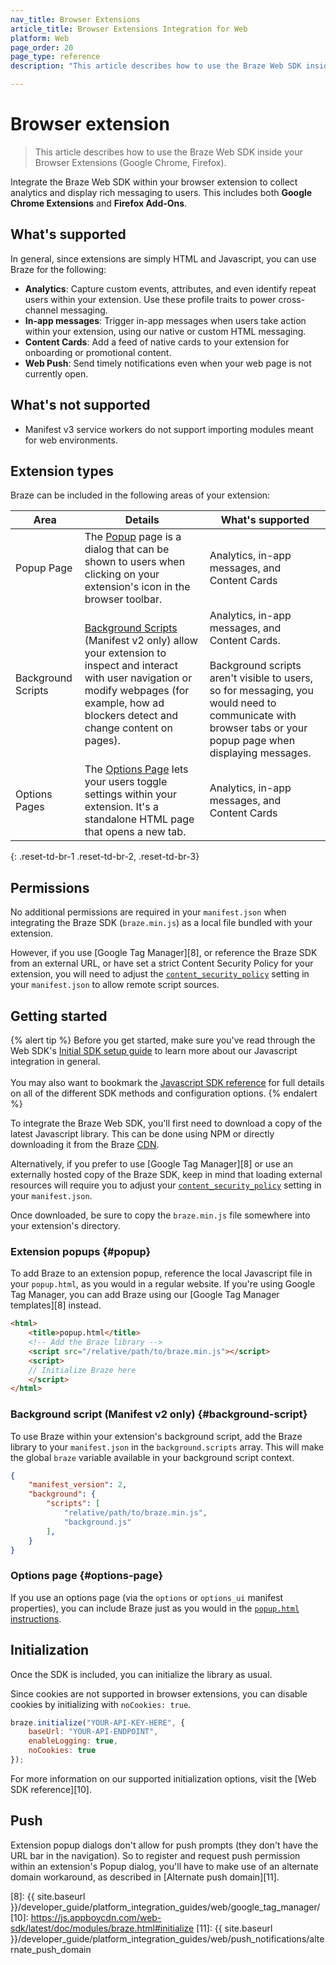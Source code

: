 ```yaml
---
nav_title: Browser Extensions
article_title: Browser Extensions Integration for Web
platform: Web
page_order: 20
page_type: reference
description: "This article describes how to use the Braze Web SDK inside your Browser Extensions (Google Chrome, Firefox)."

---
```


# Browser extension

> This article describes how to use the Braze Web SDK inside your Browser Extensions (Google Chrome, Firefox).

Integrate the Braze Web SDK within your browser extension to collect analytics and display rich messaging to users. This includes both **Google Chrome Extensions** and **Firefox Add-Ons**.

## What's supported

In general, since extensions are simply HTML and Javascript, you can use Braze for the following:

* **Analytics**: Capture custom events, attributes, and even identify repeat users within your extension. Use these profile traits to power cross-channel messaging.
* **In-app messages**: Trigger in-app messages when users take action within your extension, using our native or custom HTML messaging.
* **Content Cards**: Add a feed of native cards to your extension for onboarding or promotional content.
* **Web Push**: Send timely notifications even when your web page is not currently open.

## What's not supported

* Manifest v3 service workers do not support importing modules meant for web environments.

## Extension types

Braze can be included in the following areas of your extension:

| Area | Details | What's supported |
|--------|-------|------|
| Popup Page | The [Popup][1] page is a dialog that can be shown to users when clicking on your extension's icon in the browser toolbar.| Analytics, in-app messages, and Content Cards |
| Background Scripts | [Background Scripts][2] (Manifest v2 only) allow your extension to inspect and interact with user navigation or modify webpages (for example, how ad blockers detect and change content on pages). | Analytics, in-app messages, and Content Cards.<br><br>Background scripts aren't visible to users, so for messaging, you would need to communicate with browser tabs or your popup page when displaying messages. |
| Options Pages | The [Options Page][3] lets your users toggle settings within your extension. It's a standalone HTML page that opens a new tab. | Analytics, in-app messages, and Content Cards |
{: .reset-td-br-1 .reset-td-br-2, .reset-td-br-3}

## Permissions

No additional permissions are required in your `manifest.json` when integrating the Braze SDK (`braze.min.js`) as a local file bundled with your extension. 

However, if you use [Google Tag Manager][8], or reference the Braze SDK from an external URL, or have set a strict Content Security Policy for your extension, you will need to adjust the [`content_security_policy`][6] setting in your `manifest.json` to allow remote script sources.

## Getting started

{% alert tip %}
Before you get started, make sure you've read through the Web SDK's [Initial SDK setup guide]({{site.baseurl}}/developer_guide/platform_integration_guides/web/initial_sdk_setup/) to learn more about our Javascript integration in general.  <br><br>You may also want to bookmark the [Javascript SDK reference](https://js.appboycdn.com/web-sdk/latest/doc/modules/braze.html) for full details on all of the different SDK methods and configuration options.
{% endalert %}

To integrate the Braze Web SDK, you'll first need to download a copy of the latest Javascript library. This can be done using NPM or directly downloading it from the Braze [CDN][7].

Alternatively, if you prefer to use [Google Tag Manager][8] or use an externally hosted copy of the Braze SDK, keep in mind that loading external resources will require you to adjust your [`content_security_policy`][6] setting in your `manifest.json`.

Once downloaded, be sure to copy the `braze.min.js` file somewhere into your extension's directory.

### Extension popups {#popup}

To add Braze to an extension popup, reference the local Javascript file in your `popup.html`, as you would in a regular website. If you're using Google Tag Manager, you can add Braze using our [Google Tag Manager templates][8] instead.

```html
<html>
    <title>popup.html</title>
    <!-- Add the Braze library -->
    <script src="/relative/path/to/braze.min.js"></script>
    <script>
    // Initialize Braze here
    </script>
</html>
```

### Background script (Manifest v2 only) {#background-script}

To use Braze within your extension's background script, add the Braze library to your `manifest.json` in the `background.scripts` array. This will make the global `braze` variable available in your background script context.


```json
{
    "manifest_version": 2,
    "background": {
        "scripts": [
            "relative/path/to/braze.min.js",
            "background.js"
        ],
    }
}
```

### Options page {#options-page}

If you use an options page (via the `options` or `options_ui` manifest properties), you can include Braze just as you would in the [`popup.html` instructions](#popup).

## Initialization

Once the SDK is included, you can initialize the library as usual. 

Since cookies are not supported in browser extensions, you can disable cookies by initializing with `noCookies: true`.

```javascript
braze.initialize("YOUR-API-KEY-HERE", {
    baseUrl: "YOUR-API-ENDPOINT",
    enableLogging: true,
    noCookies: true
});
```

For more information on our supported initialization options, visit the [Web SDK reference][10].

## Push

Extension popup dialogs don't allow for push prompts (they don't have the URL bar in the navigation). So to register and request push permission within an extension's Popup dialog, you'll have to make use of an alternate domain workaround, as described in [Alternate push domain][11].

[1]: https://developer.mozilla.org/en-US/docs/Mozilla/Add-ons/WebExtensions/user_interface/Popups
[2]: https://developer.chrome.com/extensions/background_pages
[3]: https://developer.mozilla.org/en-US/docs/Mozilla/Add-ons/WebExtensions/user_interface/Options_pages
[6]: https://developer.chrome.com/extensions/contentSecurityPolicy
[7]: https://js.appboycdn.com/web-sdk/latest/braze.min.js
[8]: {{ site.baseurl }}/developer_guide/platform_integration_guides/web/google_tag_manager/
[10]: https://js.appboycdn.com/web-sdk/latest/doc/modules/braze.html#initialize
[11]: {{ site.baseurl }}/developer_guide/platform_integration_guides/web/push_notifications/alternate_push_domain

